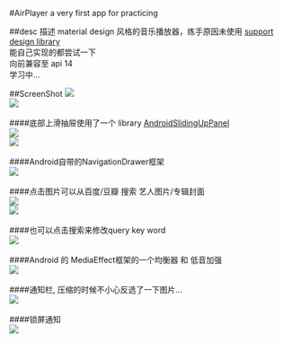 #AirPlayer
a very first app for practicing<br>

##desc 描述
material design 风格的音乐播放器，练手原因未使用 [support design library](http://android-developers.blogspot.com/2015/05/android-design-support-library.html)<br>
能自己实现的都尝试一下<br>
向前兼容至 api 14<br>
学习中...

##ScreenShot
![](https://raw.githubusercontent.com/Jaysaw/AirPlayer/ndl/ScreenShot/Screenshot_2015-08-19-14-15-44.jpg)</br>
![](https://raw.githubusercontent.com/Jaysaw/AirPlayer/ndl/ScreenShot/Screenshot_2015-08-19-14-15-54.jpg)</br>
</br>
####底部上滑抽屉使用了一个 library [AndroidSlidingUpPanel](https://github.com/umano/AndroidSlidingUpPanel)</br>
![](https://raw.githubusercontent.com/Jaysaw/AirPlayer/ndl/ScreenShot/Screenshot_2015-08-19-14-16-12.jpg)</br>
![](https://raw.githubusercontent.com/Jaysaw/AirPlayer/ndl/ScreenShot/Screenshot_2015-08-19-14-16-18.jpg)</br>
</br>
####Android自带的NavigationDrawer框架</br>
![](https://raw.githubusercontent.com/Jaysaw/AirPlayer/ndl/ScreenShot/Screenshot_2015-08-19-14-16-27.jpg)</br>
</br>
####点击图片可以从百度/豆瓣 搜索 艺人图片/专辑封面</br>
![](https://raw.githubusercontent.com/Jaysaw/AirPlayer/ndl/ScreenShot/Screenshot_2015-08-19-14-17-30.jpg)</br>
![](https://raw.githubusercontent.com/Jaysaw/AirPlayer/ndl/ScreenShot/Screenshot_2015-08-19-14-17-39.jpg)</br>
</br>
####也可以点击搜索来修改query key word</br>
![](https://raw.githubusercontent.com/Jaysaw/AirPlayer/ndl/ScreenShot/Screenshot_2015-08-19-14-17-47.jpg)</br>
</br>
####Android 的 MediaEffect框架的一个均衡器 和 低音加强</br>
![](https://raw.githubusercontent.com/Jaysaw/AirPlayer/ndl/ScreenShot/Screenshot_2015-08-19-14-17-57.jpg)</br>
</br>
####通知栏, 压缩的时候不小心反选了一下图片...</br>
![](https://raw.githubusercontent.com/Jaysaw/AirPlayer/ndl/ScreenShot/Screenshot_2015-08-19-14-18-41.jpg)</br>
</br>
####锁屏通知</br>
![](https://raw.githubusercontent.com/Jaysaw/AirPlayer/ndl/ScreenShot/Screenshot_2015-08-19-14-18-51.jpg)</br>

